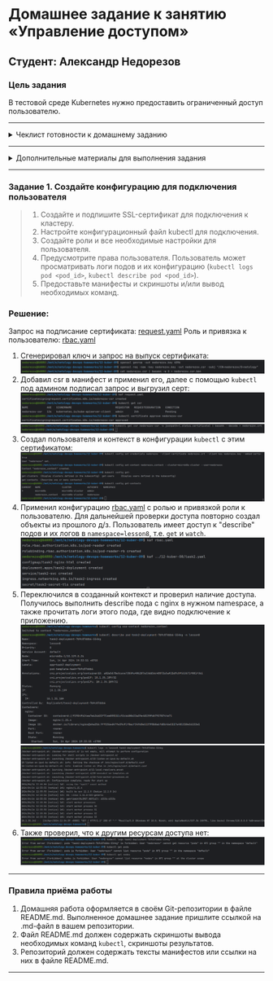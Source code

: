 # Домашнее задание к занятию «Управление доступом»
## Студент: Александр Недорезов

### Цель задания

В тестовой среде Kubernetes нужно предоставить ограниченный доступ пользователю.

------

<details>
<summary>Чеклист готовности к домашнему заданию</summary>

1. Установлено k8s-решение, например MicroK8S.
2. Установленный локальный kubectl.
3. Редактор YAML-файлов с подключённым github-репозиторием.

</details>

------

<details>
<summary>Дополнительные материалы для выполнения задания</summary>

1. [Описание](https://kubernetes.io/docs/reference/access-authn-authz/rbac/) RBAC.
2. [Пользователи и авторизация RBAC в Kubernetes](https://habr.com/ru/company/flant/blog/470503/).
3. [RBAC with Kubernetes in Minikube](https://medium.com/@HoussemDellai/rbac-with-kubernetes-in-minikube-4deed658ea7b).

</details>

------

### Задание 1. Создайте конфигурацию для подключения пользователя

> 1. Создайте и подпишите SSL-сертификат для подключения к кластеру.
> 2. Настройте конфигурационный файл kubectl для подключения.
> 3. Создайте роли и все необходимые настройки для пользователя.
> 4. Предусмотрите права пользователя. Пользователь может просматривать логи подов и их конфигурацию (`kubectl logs pod <pod_id>`, `kubectl describe pod <pod_id>`).
> 5. Предоставьте манифесты и скриншоты и/или вывод необходимых команд.

### Решение:

Запрос на подписание сертификата: [request.yaml](request.yaml)
Роль и привязка к пользователю: [rbac.yaml](rbac.yaml)

1. Сгенерировал ключ и запрос на выпуск сертификата:  
![](img/01.png)
2. Добавил csr в манифест и применил его, далее с помощью `kubectl` под админом подписал запрос и выгрузил серт:  
![](img/02.png)
![](img/03.png)
3. Создал пользователя и контекст в конфигурации `kubectl` с этим сертификатом:
![](img/04.png)
4. Применил конфигурацию [rbac.yaml](rbac.yaml) с ролью и привязкой роли к пользователю. Для дальнейшей проверки доступа повторно создал объекты из прошлого д/з.
Пользователь имеет доступ к "describe" подов и их логов в `namespace=lesson8`, т.е. `get` и `watch`.  
![](img/05.png)
5. Переключился в созданный контекст и проверил наличие доступа. 
Получилось выполнить describe пода с nginx в нужном namespace, а также прочитать логи этого пода, где видно подключение к приложению.   
![](img/06.png)
![](img/07.png)
6. Также проверил, что к другим ресурсам доступа нет:  
![](img/08.png)


------

### Правила приёма работы

1. Домашняя работа оформляется в своём Git-репозитории в файле README.md. Выполненное домашнее задание пришлите ссылкой на .md-файл в вашем репозитории.
2. Файл README.md должен содержать скриншоты вывода необходимых команд `kubectl`, скриншоты результатов.
3. Репозиторий должен содержать тексты манифестов или ссылки на них в файле README.md.

------

